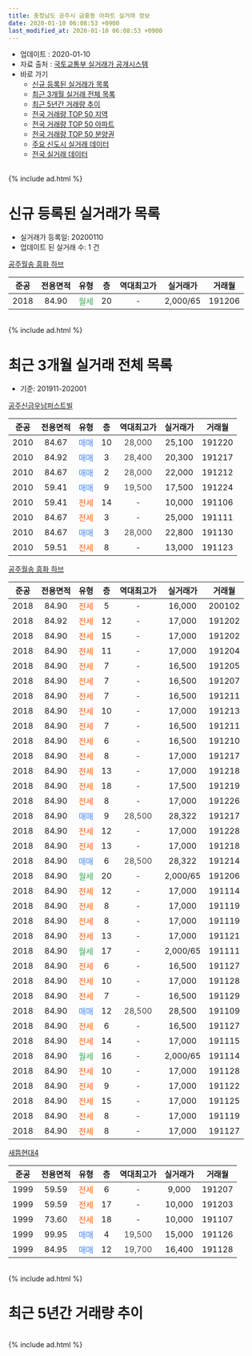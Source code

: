 ```yaml
---
title: 충청남도 공주시 금흥동 아파트 실거래 정보
date: 2020-01-10 06:08:53 +0900
last_modified_at: 2020-01-10 06:08:53 +0900
---
```


* 업데이트 : 2020-01-10
* 자료 출처 : [국토교통부 실거래가 공개시스템](http://rt.molit.go.kr)
* 바로 가기
    * [신규 등록된 실거래가 목록](#신규-등록된-실거래가-목록)
    * [최근 3개월 실거래 전체 목록](#최근-3개월-실거래-전체-목록)
    * [최근 5년간 거래량 추이](#최근-5년간-거래량-추이)
    * [전국 거래량 TOP 50 지역](https://inasie.github.io/apt-trade-info/최근-3개월-전국에서-가장-거래가-많이-발생한-지역)
    * [전국 거래량 TOP 50 아파트](https://inasie.github.io/apt-trade-info/최근-3개월-전국에서-가장-거래가-많이-발생한-아파트)
    * [전국 거래량 TOP 50 분양권](https://inasie.github.io/apt-trade-info/최근-3개월-전국에서-가장-거래가-많이-발생한-분양권)
    * [주요 신도시 실거래 데이터](https://inasie.github.io/apt-trade-info/주요-신도시)
    * [전국 실거래 데이터](https://inasie.github.io/apt-trade-info/전국)
<br>
{% include ad.html %}
<br>

# 신규 등록된 실거래가 목록
* 실거래가 등록일: 20200110
* 업데이트 된 실거래 수: 1 건


[공주월송 흥화 하브](https://search.naver.com/search.naver?query=%EC%B6%A9%EC%B2%AD%EB%82%A8%EB%8F%84+%EA%B3%B5%EC%A3%BC%EC%8B%9C+%EA%B8%88%ED%9D%A5%EB%8F%99+%EA%B3%B5%EC%A3%BC%EC%9B%94%EC%86%A1+%ED%9D%A5%ED%99%94+%ED%95%98%EB%B8%8C)

|준공|전용면적|유형|층|역대최고가|실거래가|거래월|
|:---:|:---:|:---:|:---:|:---:|:---:|:---:|
|2018|84.90|<span style="color:#34a853">월세</span>|20|<span style="color:#444444">-</span>|2,000/65|191206|


<br>
{% include ad.html %}
<br>

# 최근 3개월 실거래 전체 목록
* 기준: 201911-202001


[공주신금우남퍼스트빌](https://search.naver.com/search.naver?query=%EC%B6%A9%EC%B2%AD%EB%82%A8%EB%8F%84+%EA%B3%B5%EC%A3%BC%EC%8B%9C+%EA%B8%88%ED%9D%A5%EB%8F%99+%EA%B3%B5%EC%A3%BC%EC%8B%A0%EA%B8%88%EC%9A%B0%EB%82%A8%ED%8D%BC%EC%8A%A4%ED%8A%B8%EB%B9%8C)

|준공|전용면적|유형|층|역대최고가|실거래가|거래월|
|:---:|:---:|:---:|:---:|:---:|:---:|:---:|
|2010|84.67|<span style="color:#4285f3">매매</span>|10|<span style="color:#444444">28,000</span>|25,100|191220|
|2010|84.92|<span style="color:#4285f3">매매</span>|3|<span style="color:#444444">28,400</span>|20,300|191217|
|2010|84.67|<span style="color:#4285f3">매매</span>|2|<span style="color:#444444">28,000</span>|22,000|191212|
|2010|59.41|<span style="color:#4285f3">매매</span>|9|<span style="color:#444444">19,500</span>|17,500|191224|
|2010|59.41|<span style="color:#ff5a00">전세</span>|14|<span style="color:#444444">-</span>|10,000|191106|
|2010|84.67|<span style="color:#ff5a00">전세</span>|3|<span style="color:#444444">-</span>|25,000|191111|
|2010|84.67|<span style="color:#4285f3">매매</span>|3|<span style="color:#444444">28,000</span>|22,800|191130|
|2010|59.51|<span style="color:#ff5a00">전세</span>|8|<span style="color:#444444">-</span>|13,000|191123|

[공주월송 흥화 하브](https://search.naver.com/search.naver?query=%EC%B6%A9%EC%B2%AD%EB%82%A8%EB%8F%84+%EA%B3%B5%EC%A3%BC%EC%8B%9C+%EA%B8%88%ED%9D%A5%EB%8F%99+%EA%B3%B5%EC%A3%BC%EC%9B%94%EC%86%A1+%ED%9D%A5%ED%99%94+%ED%95%98%EB%B8%8C)

|준공|전용면적|유형|층|역대최고가|실거래가|거래월|
|:---:|:---:|:---:|:---:|:---:|:---:|:---:|
|2018|84.90|<span style="color:#ff5a00">전세</span>|5|<span style="color:#444444">-</span>|16,000|200102|
|2018|84.92|<span style="color:#ff5a00">전세</span>|12|<span style="color:#444444">-</span>|17,000|191202|
|2018|84.90|<span style="color:#ff5a00">전세</span>|15|<span style="color:#444444">-</span>|17,000|191202|
|2018|84.90|<span style="color:#ff5a00">전세</span>|11|<span style="color:#444444">-</span>|17,000|191204|
|2018|84.90|<span style="color:#ff5a00">전세</span>|7|<span style="color:#444444">-</span>|16,500|191205|
|2018|84.90|<span style="color:#ff5a00">전세</span>|7|<span style="color:#444444">-</span>|16,500|191207|
|2018|84.90|<span style="color:#ff5a00">전세</span>|7|<span style="color:#444444">-</span>|16,500|191211|
|2018|84.90|<span style="color:#ff5a00">전세</span>|10|<span style="color:#444444">-</span>|17,000|191213|
|2018|84.90|<span style="color:#ff5a00">전세</span>|7|<span style="color:#444444">-</span>|16,500|191211|
|2018|84.90|<span style="color:#ff5a00">전세</span>|6|<span style="color:#444444">-</span>|16,500|191210|
|2018|84.90|<span style="color:#ff5a00">전세</span>|8|<span style="color:#444444">-</span>|17,000|191217|
|2018|84.90|<span style="color:#ff5a00">전세</span>|13|<span style="color:#444444">-</span>|17,000|191218|
|2018|84.90|<span style="color:#ff5a00">전세</span>|18|<span style="color:#444444">-</span>|17,500|191219|
|2018|84.90|<span style="color:#ff5a00">전세</span>|8|<span style="color:#444444">-</span>|17,000|191226|
|2018|84.90|<span style="color:#4285f3">매매</span>|9|<span style="color:#444444">28,500</span>|28,322|191217|
|2018|84.90|<span style="color:#ff5a00">전세</span>|12|<span style="color:#444444">-</span>|17,000|191228|
|2018|84.90|<span style="color:#ff5a00">전세</span>|13|<span style="color:#444444">-</span>|17,000|191218|
|2018|84.90|<span style="color:#4285f3">매매</span>|6|<span style="color:#444444">28,500</span>|28,322|191214|
|2018|84.90|<span style="color:#34a853">월세</span>|20|<span style="color:#444444">-</span>|2,000/65|191206|
|2018|84.90|<span style="color:#ff5a00">전세</span>|12|<span style="color:#444444">-</span>|17,000|191114|
|2018|84.90|<span style="color:#ff5a00">전세</span>|8|<span style="color:#444444">-</span>|17,000|191119|
|2018|84.90|<span style="color:#ff5a00">전세</span>|8|<span style="color:#444444">-</span>|17,000|191119|
|2018|84.90|<span style="color:#ff5a00">전세</span>|13|<span style="color:#444444">-</span>|17,000|191121|
|2018|84.90|<span style="color:#34a853">월세</span>|17|<span style="color:#444444">-</span>|2,000/65|191111|
|2018|84.90|<span style="color:#ff5a00">전세</span>|6|<span style="color:#444444">-</span>|16,500|191127|
|2018|84.90|<span style="color:#ff5a00">전세</span>|10|<span style="color:#444444">-</span>|17,000|191128|
|2018|84.90|<span style="color:#ff5a00">전세</span>|7|<span style="color:#444444">-</span>|16,500|191129|
|2018|84.90|<span style="color:#4285f3">매매</span>|12|<span style="color:#444444">28,500</span>|28,500|191109|
|2018|84.90|<span style="color:#ff5a00">전세</span>|6|<span style="color:#444444">-</span>|16,500|191127|
|2018|84.90|<span style="color:#ff5a00">전세</span>|14|<span style="color:#444444">-</span>|17,000|191115|
|2018|84.90|<span style="color:#34a853">월세</span>|16|<span style="color:#444444">-</span>|2,000/65|191114|
|2018|84.90|<span style="color:#ff5a00">전세</span>|10|<span style="color:#444444">-</span>|17,000|191128|
|2018|84.90|<span style="color:#ff5a00">전세</span>|9|<span style="color:#444444">-</span>|17,000|191122|
|2018|84.90|<span style="color:#ff5a00">전세</span>|15|<span style="color:#444444">-</span>|17,000|191125|
|2018|84.90|<span style="color:#ff5a00">전세</span>|8|<span style="color:#444444">-</span>|17,000|191119|
|2018|84.90|<span style="color:#ff5a00">전세</span>|8|<span style="color:#444444">-</span>|17,000|191127|


<script async src="//pagead2.googlesyndication.com/pagead/js/adsbygoogle.js"></script>
<!-- 기본 -->
<ins class="adsbygoogle"
     style="display:block"
     data-ad-client="ca-pub-2446590836940007"
     data-ad-slot="1659523306"
     data-ad-format="auto"
     data-full-width-responsive="true"></ins>
<script>
(adsbygoogle = window.adsbygoogle || []).push({});
</script>


[새뜸현대4](https://search.naver.com/search.naver?query=%EC%B6%A9%EC%B2%AD%EB%82%A8%EB%8F%84+%EA%B3%B5%EC%A3%BC%EC%8B%9C+%EA%B8%88%ED%9D%A5%EB%8F%99+%EC%83%88%EB%9C%B8%ED%98%84%EB%8C%804)

|준공|전용면적|유형|층|역대최고가|실거래가|거래월|
|:---:|:---:|:---:|:---:|:---:|:---:|:---:|
|1999|59.59|<span style="color:#ff5a00">전세</span>|6|<span style="color:#444444">-</span>|9,000|191207|
|1999|59.59|<span style="color:#ff5a00">전세</span>|17|<span style="color:#444444">-</span>|10,000|191203|
|1999|73.60|<span style="color:#ff5a00">전세</span>|18|<span style="color:#444444">-</span>|10,000|191107|
|1999|99.95|<span style="color:#4285f3">매매</span>|4|<span style="color:#444444">19,500</span>|15,000|191126|
|1999|84.95|<span style="color:#4285f3">매매</span>|12|<span style="color:#444444">19,700</span>|16,400|191128|


<br>
{% include ad.html %}
<br>

# 최근 5년간 거래량 추이


<div style="width:100%;">
    <canvas id="deal_progress" height="200"></canvas>
</div>

<script>
new Chart(document.getElementById("deal_progress"), {
    type: 'line',
    data: {
        labels: ['201501','201502','201503','201504','201505','201506','201507','201508','201509','201510','201511','201512','201601','201602','201603','201604','201605','201606','201607','201608','201609','201610','201611','201612','201701','201702','201703','201704','201705','201706','201707','201708','201709','201710','201711','201712','201801','201802','201803','201804','201805','201806','201807','201808','201809','201810','201811','201812','201901','201902','201903','201904','201905','201906','201907','201908','201909','201910','201911','201912','202001'],
        datasets: [{
            label: '매매',
            pointRadius: 1,
            data: [3, 1, 6, 4, 8, 8, 4, 4, 5, 5, 26, 4, 6, 10, 6, 6, 4, 7, 5, 7, 9, 16, 8, 6, 3, 4, 10, 6, 3, 3, 3, 8, 5, 6, 3, 9, 5, 9, 4, 6, 7, 3, 7, 11, 10, 10, 5, 6, 8, 6, 7, 2, 3, 1, 1, 2, 2, 6, 4, 6, 0],
            borderColor: "rgba(255, 201, 14, 1)",
            backgroundColor: "rgba(255, 201, 14, 0.5)",
            fill: false,
            lineTension: 0
        },{
            label: '전월세',
            pointRadius: 1,
            data: [4, 4, 4, 3, 3, 1, 1, 5, 2, 2, 2, 10, 3, 7, 3, 2, 2, 0, 1, 0, 2, 2, 2, 4, 0, 0, 4, 5, 5, 2, 3, 4, 7, 1, 2, 3, 7, 2, 1, 2, 6, 1, 6, 8, 5, 8, 7, 8, 13, 21, 8, 13, 15, 14, 18, 9, 13, 27, 20, 18, 1],
            borderColor: "rgba(0, 141, 185, 1)",
            backgroundColor: "rgba(0, 141, 185, 0.5)",
            fill: false,
            lineTension: 0
        }
        ]
    },
    options: {
        responsive: true,
        title: {
            display: false
        },
        tooltips: {
            mode: 'index',
            intersect: false
        },
        hover: {
            mode: 'nearest',
            intersect: true
        },
        scales: {
            xAxes: [{
                display: true,
                scaleLabel: {
                    display: true,
                    labelString: '년/월'
                }
            }],
            yAxes: [{
                display: true,
                ticks: {
                    suggestedMin: 0,
                },
                scaleLabel: {
                    display: true,
                    labelString: '실거래 수'
                }
            }]
        }
    }
});

</script>


<br>
{% include ad.html %}
<br>

